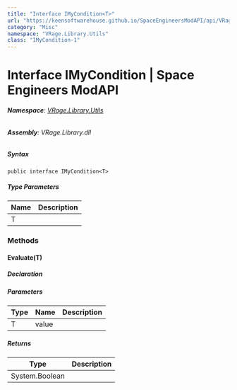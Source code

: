 ```yaml
---
title: "Interface IMyCondition<T>"
url: "https://keensoftwarehouse.github.io/SpaceEngineersModAPI/api/VRage.Library.Utils.IMyCondition-1.html"
category: "Misc"
namespace: "VRage.Library.Utils"
class: "IMyCondition-1"
---
```


# Interface IMyCondition<T> | Space Engineers ModAPI

###### **Namespace**: [VRage.Library.Utils](https://keensoftwarehouse.github.io/SpaceEngineersModAPI/api/VRage.Library.Utils.html)

###### **Assembly**: VRage.Library.dll

##### Syntax

```
public interface IMyCondition<T>
```

##### Type Parameters

| Name | Description |
| --- | --- |
| T   |     |

### Methods

#### Evaluate(T)

##### Declaration

##### Parameters

| Type | Name | Description |
| --- | --- | --- |
| T   | value |     |

##### Returns

| Type | Description |
| --- | --- |
| System.Boolean |     |